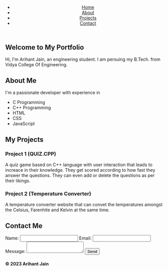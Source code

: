 <!DOCTYPE html>
<html>
<head>
  <title>My Portfolio</title>
  <link rel="stylesheet" type="text/css" href="styles.css">
</head>
<body>
  <header>
    <nav>
      <ul>
        <li><a href="#home">Home</a></li>
        <li><a href="#about">About</a></li>
        <li><a href="#projects">Projects</a></li>
        <li><a href="#contact">Contact</a></li>
      </ul>
    </nav>
  </header>

  <section id="home">
    <h1>Welcome to My Portfolio</h1>
    <p>Hi, I'm Arihant Jain, an engineering student.
        I am persuing my B.Tech. from Vidya College Of Engineering.
    </p>
  </section>

  <section id="about">
    <h2>About Me</h2>
    <p>I'm a passionate developer with experience in </p>
    <ul id="language">
        <li>C Programming</li>
        <li>C++ Programming</li>
        <li>HTML</li>
        <li>CSS</li>
        <li>JavaScript</li>
    </ul>
  </section>

  <section id="projects">
    <h2>My Projects</h2>
    <div class="project">
      <h3>Project 1 (QUIZ.CPP)</h3>
      <p>A quiz game based on C++ language with user interaction that leads to <br>
        increace in their knowledge. They get scored according to how fast they<br>
        answer the questions. They can even add or delete the questions as per <br>
        their likings.</p>
    </div>
    <div class="project">
      <h3>Project 2 (Temperature Converter)</h3>
      <p>A temperature converter website that can convet the temperatures amongst<br>
         the Celsius, Farenhite and Kelvin at the same time.</p>
    </div>
  </section>

  <section id="contact">
    <h2>Contact Me</h2>
    <form>
      <label for="name">Name:</label>
      <input type="text" id="name" name="name" required>
      <label for="email">Email:</label>
      <input type="email" id="email" name="email" required>
      <label for="message">Message:</label>
      <textarea id="message" name="message" required></textarea>
      <button type="submit">Send</button>
    </form>
  </section>

  <footer>
    <h4>&copy; 2023 Arihant Jain</h4>
  </footer>
</body>
</html>
